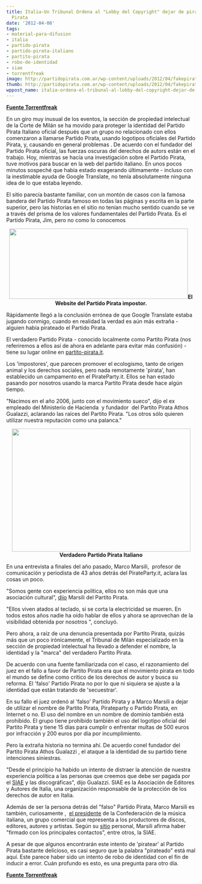 ```yaml
---
title: Italia-Un Tribunal Ordena al "Lobby del Copyright" dejar de piratear al Partido
  Pirata
date: '2012-04-08'
tags:
- material-para-difusion
- italia
- partido-pirata
- partido-pirata-italiano
- partito-pirata
- robo-de-identidad
- siae
- torrentfreak
image: http://partidopirata.com.ar/wp-content/uploads/2012/04/fakepirate.jpg
thumb: http://partidopirata.com.ar/wp-content/uploads/2012/04/fakepirate-150x150.jpg
wppost_name: italia-ordena-el-tribunal-al-lobby-del-copyright-dejar-de-piratear-al-partido-pirata
---
```


<strong><a href="https://torrentfreak.com/court-orders-copyright-lobby-linked-group-to-stop-pirating-the-pirate-party-120405/" target="_blank">Fuente Torrentfreak</a></strong>

En un giro muy inusual de los eventos, la sección de propiedad intelectual de la Corte de Milán se ha movido para proteger la identidad del Partido Pirata Italiano oficial después que un grupo no relacionado con ellos comenzaron a llamarse Partido Pirata, usando logotipos oficiales del Partido Pirata, y, causando en general problemas . De acuerdo con el fundador del Partido Pirata oficial, las fuerzas oscuras del derechos de autors están en el trabajo.
Hoy, mientras se hacía una investigación sobre el Partido Pirata, tuve motivos para buscar en la web del partido italiano. En unos pocos minutos sospeché que había estado exagerando últimamente - incluso con la inestimable ayuda de Google Translate, no tenía absolutamente ninguna idea de lo que estaba leyendo.

El sitio parecía bastante familiar, con un montón de casos con la famosa bandera del Partido Pirata famoso en todas las páginas y escrita en la parte superior, pero las historias en el sitio no tenían mucho sentido cuando se ve a través del prisma de los valores fundamentales del Partido Pirata. Es el Partido Pirata, Jim, pero no como lo conocemos
<p style="text-align: center;"><a href="http://partidopirata.com.ar/wp-content/uploads/2012/04/fakepirate.jpg"><img class="aligncenter size-full wp-image-3859" title="Pirata Trucho" src="http://partidopirata.com.ar/wp-content/uploads/2012/04/fakepirate.jpg" alt="" width="475" height="187" /></a><strong>El Website del Partido Pirata impostor.</strong></p>
Rápidamente llegó a la conclusión errónea de que Google Translate estaba jugando conmigo, cuando en realidad la verdad es aún más extraña - alguien había pirateado el Partido Pirata.

El verdadero Partido Pirata - conocido localmente como Partito Pirata (nos referiremos a ellos así de ahora en adelante para evitar más confusión) - tiene su lugar online en <a href="http://www.partito-pirata.it/">partito-pirata.it</a>.

Los 'impostores', que parecen promover el ecologismo, tanto de origen animal y los derechos sociales, pero nada remotamente 'pirata', han establecido un campamento en el PirateParty.it. Ellos se han estado pasando por nosotros usando la marca Partito Pirata desde hace algún tiempo.

"Nacimos en el año 2006, junto con el movimiento sueco", dijo el ex empleado del Ministerio de Hacienda  y fundador  del Partito Pirata Athos Gualazzi, aclarando las raíces del Partito Pirata. "Los otros sólo quieren utilizar nuestra reputación como una palanca."
<p style="text-align: center;"><a href="http://partidopirata.com.ar/wp-content/uploads/2012/04/realpirateparty.jpg"><img class="aligncenter size-full wp-image-3861" title="Verdadero Partido Pirata Italiano" src="http://partidopirata.com.ar/wp-content/uploads/2012/04/realpirateparty.jpg" alt="" width="475" height="327" /></a><strong>Verdadero Partido Pirata Italiano</strong></p>
En una entrevista a finales del año pasado, Marco Marsili,  profesor de  comunicación y periodista de 43 años detrás del PirateParty.it, aclara las cosas un poco.

"Somos gente con experiencia política, ellos no son más que una asociación cultural", <a href="http://espresso.repubblica.it/dettaglio/aiuto-hanno-clonato-il-partito-pirata/2167270">dijo</a> Marsili del Partito Pirata.

"Ellos viven atados al teclado, si se corta la electricidad se mueren. En todos estos años nadie ha oído hablar de ellos y ahora se aprovechan de la visibilidad obtenida por nosotros ", concluyó.

Pero ahora, a raíz de una denuncia presentada por Partito Pirata, quizás más que un poco irónicamente, el Tribunal de Milán especializado en la sección de propiedad intelectual ha llevado a defender el nombre, la identidad y la "marca" del verdadero Partito Pirata.

De acuerdo con una fuente familiarizada con el caso, el razonamiento del juez en el fallo a favor de Partito Pirata era que el movimiento pirata en todo el mundo se define como crítico de los derechos de autor y busca su reforma. El 'falso' Partido Pirata no por lo que ni siquiera se ajuste a la identidad que están tratando de 'secuestrar'.

En su fallo el juez ordenó al 'falso' Partido Pirata y a Marco Marsili a dejar de utilizar el nombre de Partito Pirata, Pirateparty o Partido Pirata, en Internet o no. El uso del nombre en un nombre de dominio también está prohibido. El grupo tiene prohibido también el uso del logotipo oficial del Partito Pirata y tiene 15 días para cumplir o enfrentar multas de 500 euros por infracción y 200 euros por día por incumplimiento.

Pero la extraña historia no termina ahí. De acuerdo conel fundador del Partito Pirata Athos Gualazzi , el ataque a la identidad de su partido tiene intenciones siniestras.

"Desde el principio ha habido un intento de distraer la atención de nuestra experiencia política a las personas que creemos que debe ser pagada por el <a href="http://en.wikipedia.org/wiki/Italian_Society_of_Authors_and_Publishers">SIAE</a> y las discográficas", dijo Gualazzi. SIAE es la Asociación de Editores y Autores de Italia, una organización responsable de la protección de los derechos de autor en Italia.

Además de ser la persona detrás del "falso" Partido Pirata, Marco Marsili es también, curiosamente ,  <a href="http://www.confedermusica.it/2011/07/20/la-confederazione-della-musica-italiana/">el presidente</a> de la Confederación de la música italiana, un grupo comercial que representa a los productores de discos, editores, autores y artistas. Según su <a href="http://www.marcomarsili.it/">sitio</a> personal, Marsili afirma haber "firmado con los principales contactos", entre otros, la SIAE.

A pesar de que algunos encontrarán este intento de 'piratear' al Partido Pirata bastante delicioso, es casi seguro que la palabra "pirateado" está mal aquí. Este parece haber sido un intento de robo de identidad con el fin de inducir a error. Cuán profundo es esto, es una pregunta para otro día.

<strong><a href="https://torrentfreak.com/court-orders-copyright-lobby-linked-group-to-stop-pirating-the-pirate-party-120405/" target="_blank">Fuente Torrentfreak</a></strong>

